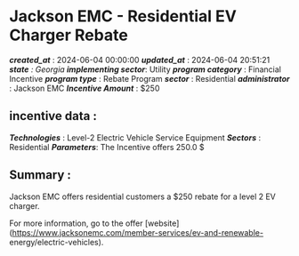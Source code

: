 # Jackson EMC - Residential EV Charger Rebate 
 ***created_at*** : 2024-06-04 00:00:00 
 ***updated_at*** : 2024-06-04 20:51:21 
 ***state** : Georgia 
 **implementing sector***: Utility 
 ***program category*** : Financial Incentive 
 ***program type*** : Rebate Program 
 ***sector*** : Residential 
 ***administrator*** : Jackson EMC 
 ***Incentive Amount*** : $250

 
 ## incentive data : 
 ***Technologies*** : Level-2 Electric Vehicle Service Equipment 
 ***Sectors*** : Residential 
 ***Parameters***: The Incentive offers 250.0 $ 
 
 ## Summary : 
 Jackson EMC offers residential customers a $250 rebate for a level 2 EV
charger.

For more information, go to the offer
[website](https://www.jacksonemc.com/member-services/ev-and-renewable-
energy/electric-vehicles).

 
 